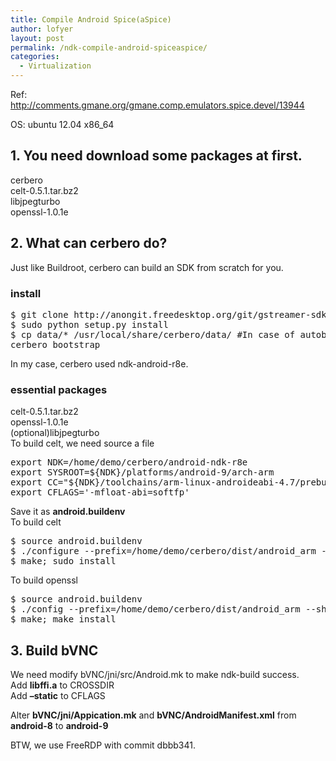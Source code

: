 ```yaml
---
title: Compile Android Spice(aSpice)
author: lofyer
layout: post
permalink: /ndk-compile-android-spiceaspice/
categories:
  - Virtualization
---
```

Ref:  
<a href="http://comments.gmane.org/gmane.comp.emulators.spice.devel/13944" title="http://comments.gmane.org/gmane.comp.emulators.spice.devel/13944" target="_blank">http://comments.gmane.org/gmane.comp.emulators.spice.devel/13944</a>

OS: ubuntu 12.04 x86_64

## 1. You need download some packages at first.

cerbero  
celt-0.5.1.tar.bz2  
libjpegturbo  
openssl-1.0.1e

## 2. What can cerbero do?

Just like Buildroot, cerbero can build an SDK from scratch for you.

### install

<pre>$ git clone http://anongit.freedesktop.org/git/gstreamer-sdk/cerbero.git
$ sudo python setup.py install
$ cp data/* /usr/local/share/cerbero/data/ #In case of autobuild error
cerbero bootstrap
</pre>

In my case, cerbero used ndk-android-r8e.

### essential packages

celt-0.5.1.tar.bz2  
openssl-1.0.1e  
(optional)libjpegturbo  
To build celt, we need source a file

<pre>export NDK=/home/demo/cerbero/android-ndk-r8e
export SYSROOT=${NDK}/platforms/android-9/arch-arm
export CC="${NDK}/toolchains/arm-linux-androideabi-4.7/prebuilt/linux-x86/bin/arm-linux-androideabi-gcc --sysroot=${SYSROOT}"
export CFLAGS='-mfloat-abi=softfp'
</pre>

Save it as **android.buildenv**  
To build celt

<pre>$ source android.buildenv
$ ./configure --prefix=/home/demo/cerbero/dist/android_arm --enable-shared --enable-static --prefix=arm-linuxandroid-eabi
$ make; sudo install
</pre>

To build openssl

<pre>$ source android.buildenv
$ ./config --prefix=/home/demo/cerbero/dist/android_arm --shared os/compiler:arm-linux
$ make; make install
</pre>

## 3. Build bVNC

We need modify bVNC/jni/src/Android.mk to make ndk-build success.  
Add **libffi.a** to CROSSDIR  
Add **&#8211;static** to CFLAGS

Alter **bVNC/jni/Appication.mk** and **bVNC/AndroidManifest.xml** from **android-8** to **android-9**

BTW, we use FreeRDP with commit dbbb341.